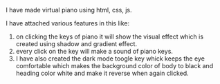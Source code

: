 I have made virtual piano using html, css, js.

I have attached various features in this like:
1. on clicking the keys of piano it will show the visual effect which is created using shadow and gradient effect.
2. every click on the key will make a sound of piano keys.
3. I have also created the dark mode toogle key whick keeps the eye comfortable which makes the background color of body to black and heading color white and make it reverse when again clicked.
